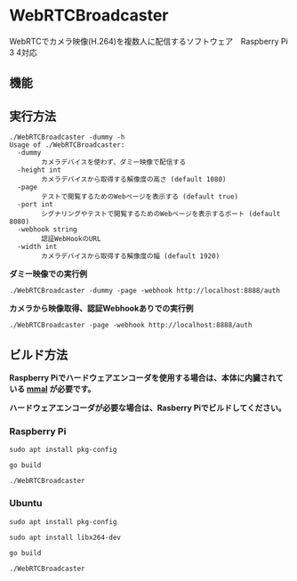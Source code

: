 # WebRTCBroadcaster
WebRTCでカメラ映像(H.264)を複数人に配信するソフトウェア　Raspberry Pi 3 4対応

## 機能

## 実行方法
```shell
./WebRTCBroadcaster -dummy -h
Usage of ./WebRTCBroadcaster:
  -dummy
        カメラデバイスを使わず、ダミー映像で配信する
  -height int
        カメラデバイスから取得する解像度の高さ (default 1080)
  -page
        テストで閲覧するためのWebページを表示する (default true)
  -port int
        シグナリングやテストで閲覧するためのWebページを表示するポート (default 8080)
  -webhook string
        認証WebHookのURL
  -width int
        カメラデバイスから取得する解像度の幅 (default 1920)
```

**ダミー映像での実行例**
```shell
./WebRTCBroadcaster -dummy -page -webhook http://localhost:8888/auth
```

**カメラから映像取得、認証Webhookありでの実行例**
```shell
./WebRTCBroadcaster -page -webhook http://localhost:8888/auth
```

## ビルド方法
**Raspberry Piでハードウェアエンコーダを使用する場合は、本体に内臓されている [mmal](https://github.com/raspberrypi/userland/tree/master/interface/mmal) が必要です。**

**ハードウェアエンコーダが必要な場合は、Rasberry Piでビルドしてください。**

### Raspberry Pi
```shell
sudo apt install pkg-config

go build

./WebRTCBroadcaster
```

### Ubuntu
```shell
sudo apt install pkg-config

sudo apt install libx264-dev

go build

./WebRTCBroadcaster
```